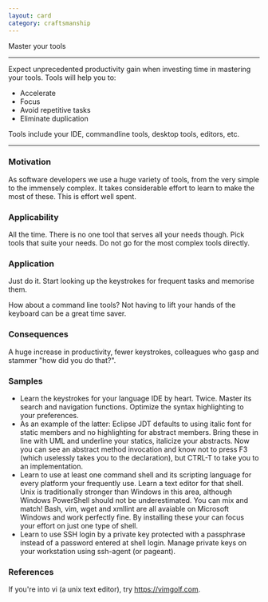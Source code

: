 ```yaml
---
layout: card
category: craftsmanship
---
```


Master your tools

---

Expect unprecedented productivity gain when investing time in mastering your tools. Tools will help you to:

- Accelerate
- Focus
- Avoid repetitive tasks
- Eliminate duplication

Tools include your IDE, commandline tools, desktop tools, editors, etc.

---

### Motivation

As software developers we use a huge variety of tools, from the very simple to the immensely complex. It takes considerable effort to learn to make the most of these. This is effort well spent.

### Applicability

All the time. There is no one tool that serves all your needs though. Pick tools that suite your needs. Do not go for the most complex tools directly.

### Application

Just do it. Start looking up the keystrokes for frequent tasks and memorise them.

How about a command line tools? Not having to lift your hands of the keyboard can be a great time saver.

### Consequences

A huge increase in productivity, fewer keystrokes, colleagues who gasp and stammer "how did you do that?".

### Samples

- Learn the keystrokes for your language IDE by heart. Twice. Master its search and navigation functions. Optimize the syntax highlighting to your preferences.
- As an example of the latter: Eclipse JDT defaults to using italic font for static members and no highlighting for abstract members. Bring these in line with UML and underline your statics, italicize your abstracts. Now you can see an abstract method invocation and know not to press F3 (which uselessly takes you to the declaration), but CTRL-T to take you to an implementation.
- Learn to use at least one command shell and its scripting language for every platform your frequently use. Learn a text editor for that shell. Unix is traditionally stronger than Windows in this area, although Windows PowerShell should not be underestimated. You can mix and match! Bash, vim, wget and xmllint are all avaiable on Microsoft Windows and work perfectly fine. By installing these your can focus your effort on just one type of shell.
- Learn to use SSH login by a private key protected with a passphrase instead of a password entered at shell login. Manage private keys on your workstation using ssh-agent (or pageant).

### References

If you're into vi (a unix text editor), try https://vimgolf.com.
